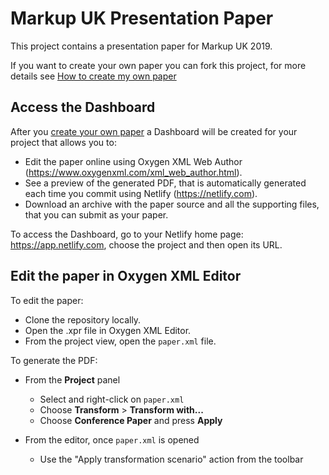 # Markup UK Presentation Paper

This project contains a presentation paper for Markup UK 2019.

If you want to create your own paper you can fork this project, for more details see [How to create my own paper](fork.md) 

## Access the Dashboard

After you [create your own paper](fork.md) a Dashboard will be created for your project that allows you to:

- Edit the paper online using Oxygen XML Web Author (https://www.oxygenxml.com/xml_web_author.html).
- See a preview of the generated PDF, that is automatically generated each time you commit using Netlify (https://netlify.com).
- Download an archive with the paper source and all the supporting files, that you can submit as your paper.

To access the Dashboard, go to your Netlify home page: https://app.netlify.com, choose the project and then open its URL.

## Edit the paper in Oxygen XML Editor

To edit the paper:

- Clone the repository locally.
- Open the .xpr file in Oxygen XML Editor.
- From the project view, open the `paper.xml` file.

To generate the PDF:

- From the **Project** panel
  - Select and right-click on `paper.xml`
  - Choose **Transform** > **Transform with...**
  - Choose **Conference Paper** and press **Apply**

- From the editor, once `paper.xml` is opened
  - Use the "Apply transformation scenario" action from the toolbar
